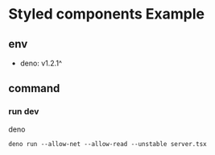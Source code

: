 # Styled components Example

## env
* deno: v1.2.1^ 

## command
### run dev
deno
```
deno run --allow-net --allow-read --unstable server.tsx
```


